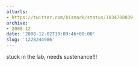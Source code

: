 ```yaml
---
alturls:
- https://twitter.com/bismark/status/1034708039
archive:
- 2008-12
date: '2008-12-02T19:09:46+00:00'
slug: '1228244986'
---
```


stuck in the lab, needs sustenance!!!

